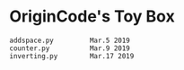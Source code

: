 # OriginCode's Toy Box

    addspace.py         Mar.5 2019
    counter.py          Mar.9 2019
    inverting.py        Mar.17 2019
